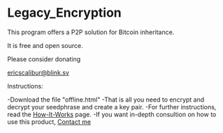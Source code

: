 # Legacy_Encryption

This program offers a P2P solution for Bitcoin inheritance.

It is free and open source.

Please consider donating

ericscalibur@blink.sv


Instructions:

-Download the file "offline.html"
-That is all you need to encrypt and decrypt your seedphrase and create a key pair.
-For further instructions, read the <a href="how-it-works.html">How-It-Works</a> page.
-If you want in-depth consultion on how to use this product, <a href="contact.html">Contact me</a>
